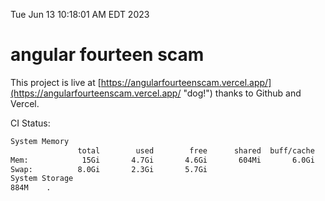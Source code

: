 Tue Jun 13 10:18:01 AM EDT 2023

# angular fourteen scam


This project is live at [https://angularfourteenscam.vercel.app/](https://angularfourteenscam.vercel.app/ "dog!") thanks to Github and Vercel.

CI Status: 

```bash
System Memory
               total        used        free      shared  buff/cache   available
Mem:            15Gi       4.7Gi       4.6Gi       604Mi       6.0Gi       9.7Gi
Swap:          8.0Gi       2.3Gi       5.7Gi
System Storage
884M	.
```
```bash
